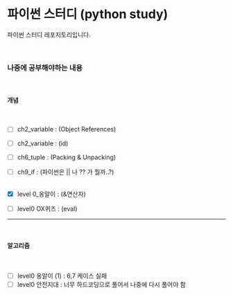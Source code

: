 # 파이썬 스터디 (python study)

파이썬 스터디 레포지토리입니다.

<br />

### 나중에 공부해야하는 내용

<br />

#### 개념

  <br />

- [ ] ch2_variable : (Object References)
      <br />
- [ ] ch2_variable : (id)
      <br />
- [ ] ch6_tuple : (Packing & Unpacking)
      <br />
- [ ] ch9_if : (파이썬은 || 나 ?? 가 뭘까..?)
      <br />
      <br />

- [x] level 0\_옹알이 : (&연산자)
      <br />
- [ ] level0 OX퀴즈 : (eval)
      <br />

---

   <br />

#### 알고리즘

  <br />

- [ ] level0 옹알이 (1) : 6,7 케이스 실패
      <br />
- [ ] level0 안전지대 : 너무 하드코딩으로 풀어서 나중에 다시 풀어야 함
      <br />

